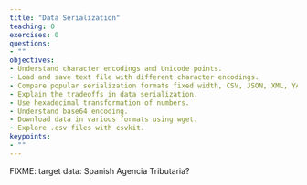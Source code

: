 ```yaml
---
title: "Data Serialization"
teaching: 0
exercises: 0
questions:
- ""
objectives:
- Understand character encodings and Unicode points.
- Load and save text file with different character encodings.
- Compare popular serialization formats fixed width, CSV, JSON, XML, YAML, JSONlines, Parquet.
- Explain the tradeoffs in data serialization.
- Use hexadecimal transformation of numbers.
- Understand base64 encoding.
- Download data in various formats using wget.
- Explore .csv files with csvkit.
keypoints:
- ""
---
```


FIXME: target data: Spanish Agencia Tributaria?
